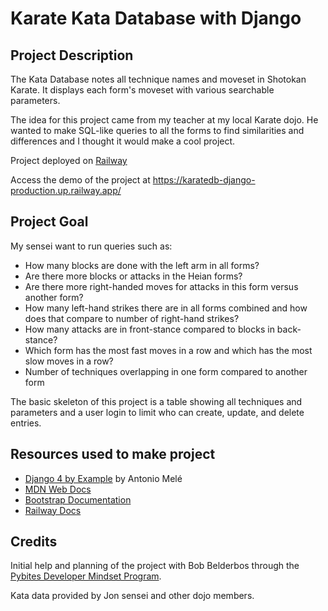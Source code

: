 # Karate Kata Database with Django

## Project Description
The Kata Database notes all technique names and moveset in Shotokan Karate.
It displays each form's moveset with various searchable parameters.

The idea for this project came from my teacher at my local Karate dojo.
He wanted to make SQL-like queries to all the forms to find similarities and 
differences and I thought it would make a cool project. 

Project deployed on [Railway](https://railway.app/)

Access the demo of the project at <https://karatedb-django-production.up.railway.app/>

## Project Goal
My sensei want to run queries such as:

- How many blocks are done with the left arm in all forms?
- Are there more blocks or attacks in the Heian forms?
- Are there more right-handed moves for attacks in this form versus another form?
- How many left-hand strikes there are in all forms combined and how does that 
compare to number of right-hand strikes?
- How many attacks are in front-stance compared to blocks in back-stance?
- Which form has the most fast moves in a row and which has the most slow moves in a row?
- Number of techniques overlapping in one form compared to another form

The basic skeleton of this project is a table showing all techniques and 
parameters and a user login to limit who can create, update, and delete entries. 

## Resources used to make project
- [Django 4 by Example](https://djangobyexample.com/) by Antonio Melé
- [MDN Web Docs](https://developer.mozilla.org/en-US/docs/Learn/Server-side/Django)
- [Bootstrap Documentation](https://getbootstrap.com/docs/5.3/getting-started/introduction/)
- [Railway Docs](https://docs.railway.app/)

## Credits
Initial help and planning of the project with Bob Belderbos through the 
[Pybites Developer Mindset Program](https://pybit.es/catalogue/the-pdm-program/).

Kata data provided by Jon sensei and other dojo members.

